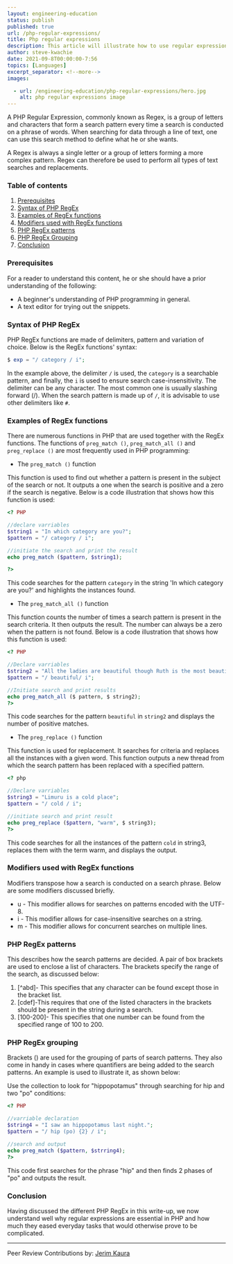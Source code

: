 ```yaml
---
layout: engineering-education
status: publish
published: true
url: /php-regular-expressions/
title: Php regular expressions
description: This article will illustrate how to use regular expressions in php.
author: steve-kwachie
date: 2021-09-8T00:00:00-7:56
topics: [Languages]
excerpt_separator: <!--more-->
images:

  - url: /engineering-education/php-regular-expressions/hero.jpg
    alt: php regular expressions image
---
```


A PHP Regular Expression, commonly known as Regex, is a group of letters and characters that form a search pattern every time a search is conducted on a phrase of words. When searching for data through a line of text, one can use this search method to define what he or she wants.
<!--more-->
A Regex is always a single letter or a group of letters forming a more complex pattern. Regex can therefore be used to perform all types of text searches and replacements.

### Table of contents
 1. [Prerequisites](#prerequisites)
 2. [Syntax of PHP RegEx](#syntax-of-php-regex)
 3. [Examples of RegEx functions](#examples-of-regex-functions)
 4. [Modifiers used with RegEx functions](#modifiers-used-with-regex-functions)
 5. [PHP RegEx patterns](#php-regex-patterns)
 6. [PHP RegEx Grouping](#php-regex-grouping)
 7. [Conclusion](#conclusion)


### Prerequisites
For a reader to understand this content, he or she should have a prior understanding of the following:

- A beginner's understanding of PHP programming in general. 
- A text editor for trying out the snippets. 


### Syntax of PHP RegEx

PHP RegEx functions are made of delimiters, pattern and variation of choice. Below is the RegEx functions' syntax:

```php
$ exp = "/ category / i";
```

In the example above, the delimiter `/` is used, the `category` is a searchable pattern, and finally, the `i` is used to ensure search case-insensitivity. The delimiter can be any character. The most common one is usually slashing forward (/). When the search pattern is made up of `/`, it is advisable to use other delimiters like `#`.

### Examples of RegEx functions

There are numerous functions in PHP that are used together with the RegEx functions. The functions of `preg_match ()`, `preg_match_all ()` and `preg_replace ()` are most frequently used in PHP programming:

- The `preg_match ()` function

This function is used to find out whether a pattern is present in the subject of the search or not. It outputs a one when the search is positive and a zero if the search is negative.
Below is a code illustration that shows how this function is used:

```PHP
<? PHP

//declare varriables
$string1 = "In which category are you?";
$pattern = "/ category / i";

//initiate the search and print the result
echo preg_match ($pattern, $string1); 

?>
```

This code searches for the pattern `category` in the string 'In which category are you?' and highlights the instances found.

- The `preg_match_all ()` function

This function counts the number of times a search pattern is present in the search criteria. It then outputs the result. The number can always be a zero when the pattern is not found.
Below is a code illustration that shows how this function is used:

```PHP
<? PHP

//Declare varriables
$string2 = "All the ladies are beautiful though Ruth is the most beautiful";
$pattern = "/ beautiful/ i";

//Initiate search and print results
echo preg_match_all ($ pattern, $ string2);
?>
```

This code searches for the pattern `beautiful` in `string2` and displays the number of positive matches.

- The `preg_replace ()` function

This function is used for replacement. It searches for criteria and replaces all the instances with a given word. This function outputs a new thread from which the search pattern has been replaced with a specified pattern.

```php
<? php

//Declare varriables 
$string3 = "Limuru is a cold place";
$pattern = "/ cold / i";

//initiate search and print result
echo preg_replace ($pattern, "warm", $ string3); 
?>
```

This code searches for all the instances of the pattern `cold` in string3, replaces them with the term warm, and displays the output.


### Modifiers used with RegEx functions

Modifiers transpose how a search is conducted on a search phrase. Below are some modifiers discussed briefly.
- u - This modifier allows for searches on patterns encoded with the UTF-8.
- i - This modifier allows for case-insensitive searches on a string.
- m - This modifier allows for concurrent searches on multiple lines.

### PHP RegEx patterns

This describes how the search patterns are decided. A pair of box brackets are used to enclose a list of characters. The brackets specify the range of the search, as discussed below:

1. [^abd]- This specifies that any character can be found except those in the bracket list.
2. [cdef]-This requires that one of the listed characters in the brackets should be present in the string during a search.
3. [100-200]- This specifies that one number can be found from the specified range of 100 to 200.


### PHP RegEx grouping

Brackets () are used for the grouping of parts of search patterns. They also come in handy in cases where quantifiers are being added to the search patterns.
An example is used to illustrate it, as shown below:

Use the collection to look for "hippopotamus" through searching for hip and two "po" conditions:

```PHP
<? PHP

//varriable declaration
$string4 = "I saw an hippopotamus last night.";
$pattern = "/ hip (po) {2} / i";

//search and output
echo preg_match ($pattern, $strring4); 
?>
```

This code first searches for the phrase "hip" and then finds 2 phases of  "po"  and outputs the result.

### Conclusion

Having discussed the different PHP RegEx in this write-up, we now understand well why regular expressions are essential in PHP and how much they eased everyday tasks that would otherwise prove to be complicated.

---
Peer Review Contributions by: [Jerim Kaura](/engineering-education/authors/jerim-kaura/)
